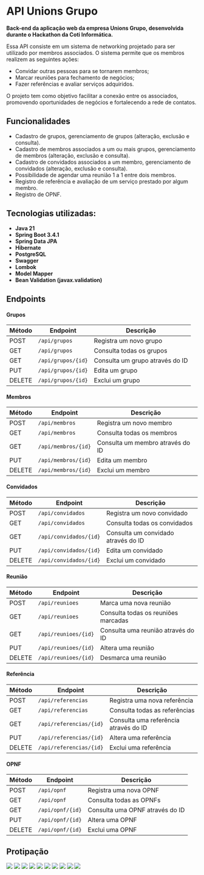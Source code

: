 # API Unions Grupo
**Back-end da aplicação web da empresa Unions Grupo, desenvolvida durante o Hackathon da Coti Informática.**

Essa API consiste em um sistema de networking projetado para ser utilizado por membros associados. O sistema permite que os membros realizem as seguintes ações:

* Convidar outras pessoas para se tornarem membros;
* Marcar reuniões para fechamento de negócios;
* Fazer referências e avaliar serviços adquiridos.

O projeto tem como objetivo facilitar a conexão entre os associados, promovendo oportunidades de negócios e fortalecendo a rede de contatos.

## Funcionalidades
- Cadastro de grupos, gerenciamento de grupos (alteração, exclusão e consulta).
- Cadastro de membros associados a um ou mais grupos, gerenciamento de membros (alteração, exclusão e consulta).
- Cadastro de convidados associados a um membro, gerenciamento de convidados (alteração, exclusão e consulta).
- Possibilidade de agendar uma reunião 1 a 1 entre dois membros.
- Registro de referência e avaliação de um serviço prestado por algum membro.
- Registro de OPNF.

## Tecnologias utilizadas:
- **Java 21**
- **Spring Boot 3.4.1**
- **Spring Data JPA**
- **Hibernate**
- **PostgreSQL**
- **Swagger**
- **Lombok**
- **Model Mapper**
- **Bean Validation (javax.validation)**

## Endpoints
#### Grupos
| Método | Endpoint             | Descrição                       |
|--------|----------------------|---------------------------------|
| POST   | `/api/grupos`        | Registra um novo grupo          |
| GET    | `/api/grupos`        | Consulta todas os grupos        |
| GET    | `/api/grupos/{id}`   | Consulta um grupo através do ID |
| PUT    | `/api/grupos/{id}`   | Edita um grupo                  |
| DELETE | `/api/grupos/{id}`   | Exclui um grupo                 |

#### Membros
| Método | Endpoint              | Descrição                        |
|--------|-----------------------|----------------------------------|
| POST   | `/api/membros`        | Registra um novo membro          |
| GET    | `/api/membros`        | Consulta todas os membros        |
| GET    | `/api/membros/{id}`   | Consulta um membro através do ID |
| PUT    | `/api/membros/{id}`   | Edita um membro                  |
| DELETE | `/api/membros/{id}`   | Exclui um membro                 |

#### Convidados
| Método | Endpoint                 | Descrição                           |
|--------|--------------------------|-------------------------------------|
| POST   | `/api/convidados`        | Registra um novo convidado          |
| GET    | `/api/convidados`        | Consulta todas os convidados        |
| GET    | `/api/convidados/{id}`   | Consulta um convidado através do ID |
| PUT    | `/api/convidados/{id}`   | Edita um convidado                  |
| DELETE | `/api/convidados/{id}`   | Exclui um convidado                 |

#### Reunião
| Método | Endpoint               | Descrição                           |
|--------|------------------------|-------------------------------------|
| POST   | `/api/reunioes`        | Marca uma nova reunião              |
| GET    | `/api/reunioes`        | Consulta todas os reuniões marcadas |
| GET    | `/api/reunioes/{id}`   | Consulta uma reunião através do ID  |
| PUT    | `/api/reunioes/{id}`   | Altera uma reunião                  |
| DELETE | `/api/reunioes/{id}`   | Desmarca uma reunião                |

#### Referência
| Método | Endpoint                  | Descrição                             |
|--------|---------------------------|---------------------------------------|
| POST   | `/api/referencias`        | Registra uma nova referência          |
| GET    | `/api/referencias`        | Consulta todas as referências         |
| GET    | `/api/referencias/{id}`   | Consulta uma referência através do ID |
| PUT    | `/api/referencias/{id}`   | Altera uma referência                 |
| DELETE | `/api/referencias/{id}`   | Exclui uma referência                 |

#### OPNF
| Método | Endpoint           | Descrição                       |
|--------|--------------------|---------------------------------|
| POST   | `/api/opnf`        | Registra uma nova OPNF          |
| GET    | `/api/opnf`        | Consulta todas as OPNFs         |
| GET    | `/api/opnf/{id}`   | Consulta uma OPNF através do ID |
| PUT    | `/api/opnf/{id}`   | Altera uma OPNF                 |
| DELETE | `/api/opnf/{id}`   | Exclui uma OPNF                 |

## Protipação

![](https://github.com/samuelmsilva2v/assets/blob/main/apiUnionsGrupo/Modelo_Unions_Page_2.png)
![](https://github.com/samuelmsilva2v/assets/blob/main/apiUnionsGrupo/Modelo_Unions_Page_3.png)
![](https://github.com/samuelmsilva2v/assets/blob/main/apiUnionsGrupo/Modelo_Unions_Page_4.png)
![](https://github.com/samuelmsilva2v/assets/blob/main/apiUnionsGrupo/Modelo_Unions_Page_5.png)
![](https://github.com/samuelmsilva2v/assets/blob/main/apiUnionsGrupo/Modelo_Unions_Page_6.png)
![](https://github.com/samuelmsilva2v/assets/blob/main/apiUnionsGrupo/Modelo_Unions_Page_7.png)
![](https://github.com/samuelmsilva2v/assets/blob/main/apiUnionsGrupo/Modelo_Unions_Page_8.png)
![](https://github.com/samuelmsilva2v/assets/blob/main/apiUnionsGrupo/Modelo_Unions_Page_9.png)
![](https://github.com/samuelmsilva2v/assets/blob/main/apiUnionsGrupo/Modelo_Unions_Page_10.png)
![](https://github.com/samuelmsilva2v/assets/blob/main/apiUnionsGrupo/Modelo_Unions_Page_11.png)
